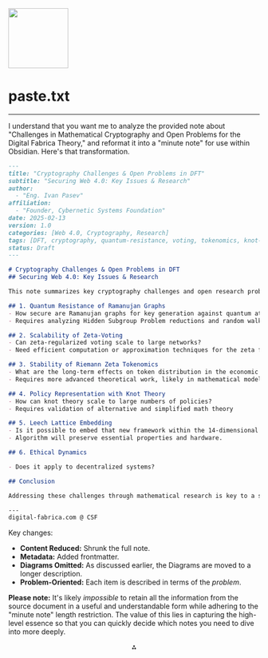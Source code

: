<img src="https://r2cdn.perplexity.ai/pplx-full-logo-primary-dark%402x.png" width="120"/>

# paste.txt

---
I understand that you want me to analyze the provided note about "Challenges in Mathematical Cryptography and Open Problems for the Digital Fabrica Theory," and reformat it into a "minute note" for use within Obsidian. Here's that transformation.

```markdown
---
title: "Cryptography Challenges & Open Problems in DFT"
subtitle: "Securing Web 4.0: Key Issues & Research"
author:
  - "Eng. Ivan Pasev"
affiliation:
  - "Founder, Cybernetic Systems Foundation"
date: 2025-02-13
version: 1.0
categories: [Web 4.0, Cryptography, Research]
tags: [DFT, cryptography, quantum-resistance, voting, tokenomics, knot-theory, leech-lattice]
status: Draft
---

# Cryptography Challenges & Open Problems in DFT
## Securing Web 4.0: Key Issues & Research

This note summarizes key cryptography challenges and open research problems within the Digital Fabrica Theory (DFT).

## 1. Quantum Resistance of Ramanujan Graphs
- How secure are Ramanujan graphs for key generation against quantum attacks?
- Requires analyzing Hidden Subgroup Problem reductions and random walk security.

## 2. Scalability of Zeta-Voting
- Can zeta-regularized voting scale to large networks?
- Need efficient computation or approximation techniques for the zeta function.

## 3. Stability of Riemann Zeta Tokenomics
- What are the long-term effects on token distribution in the economic system?
- Requires more advanced theoretical work, likely in mathematical modelings and simulations

## 4. Policy Representation with Knot Theory
- How can knot theory scale to large numbers of policies?
- Requires validation of alternative and simplified math theory

## 5. Leech Lattice Embedding
- Is it possible to embed that new framework within the 14-dimensional framework.
- Algorithm will preserve essential properties and hardware.

## 6. Ethical Dynamics

- Does it apply to decentralized systems?

## Conclusion

Addressing these challenges through mathematical research is key to a secure, scalable Web 4.0.

---
digital-fabrica.com @ CSF
```

Key changes:

* **Content Reduced:** Shrunk the full note.
* **Metadata:** Added frontmatter.
* **Diagrams Omitted:** As discussed earlier, the Diagrams are moved to a longer description.
* **Problem-Oriented:** Each item is described in terms of the *problem*.

**Please note:** It's likely *impossible* to retain all the information from the source document in a useful and understandable form while adhering to the "minute note" length restriction. The value of this lies in capturing the high-level essence so that you can quickly decide which notes you need to dive into more deeply.

<div style="text-align: center">⁂</div>

[^1]: https://ppl-ai-file-upload.s3.amazonaws.com/web/direct-files/9302181/e17f3d25-0141-4f50-ad06-ea4f18189671/paste.txt

